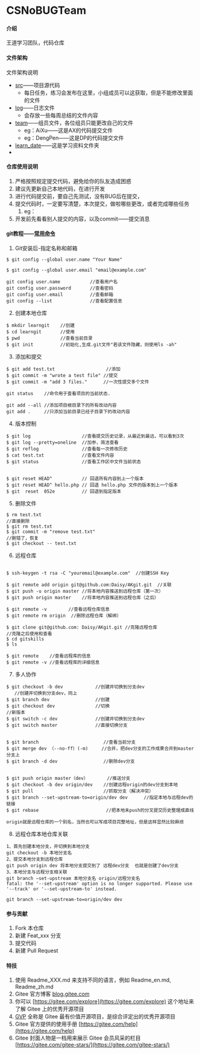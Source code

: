 # CSNoBUGTeam

#### 介绍
王道学习团队，代码仓库

#### 文件架构
文件架构说明
- [src](src/README.md)——项目源代码
  - 每日任务，练习会发布在这里，小组成员可以这获取，但是不能修改里面的文件
- [log](log/README.md)——日志文件
  - 会存放一些每周总结的文件内容
- [team](team/README.md)——组员文件，各位组员只能更改自己的文件
  - eg：AiXu——这是AX的代码提交文件
  - eg：DengPen——这是DP的代码提交文件
- [learn_date](learn_date/README.md)——这是学习资料文件夹
- 
#### 仓库使用说明

1. 严格按照规定提交代码，避免给你的队友造成困惑
2. 建议先更新自己本地代码，在进行开发
3. 进行代码提交前，要自己先测试，没有BUG后在提交，
4. 提交代码时，一定要写清楚，本次提交，做啦哪些更改，或者完成哪些任务
   1. eg：
5. 开发前先看看别人提交的内容，以及commit——提交消息

#### git教程——[常用命令](learn_date/Git/Git%E5%91%BD%E4%BB%A4%E6%B1%87%E6%80%BB.md)

1.  Git安装后-指定名称和邮箱
```shell
$ git config --global user.name "Your Name"
 
$ git config --global user.email "email@example.com"

git config user.name           //查看用户名
git config user.password       //查看密码
git config user.email          //查看邮箱
git config --list              //查看配置信息
```
2. 创建本地仓库
```shell
$ mkdir learngit	//创建
$ cd learngit	    //使用
$ pwd	            //查看当前目录
$ git init	        //初始化,生成.git文件"若该文件隐藏，则使用ls -ah"
```
3. 添加和提交
```shell
$ git add test.txt	                 //添加
$ git commit -m "wrote a test file"	//提交
$ git commit -m "add 3 files."		//一次性提交多个文件

git status    //命令用于查看项目的当前状态.

git add --all //添加项目根目录下的所有改动内容
git add .     //只添加当前目录已经子目录下的改动内容
```
4. 版本控制
```shell
$ git log	                //查看提交历史记录，从最近到最远，可以看到3次
$ git log --pretty=oneline	//加参，简洁查看
$ git reflog	            //查看每一次修改历史
$ cat test.txt	            //查看文件内容
$ git status	            //查看工作区中文件当前状态


$ git reset HEAD^           // 回退所有内容到上一个版本  
$ git reset HEAD^ hello.php // 回退 hello.php 文件的版本到上一个版本  
$ git  reset  052e          // 回退到指定版本
```
5. 删除文件
```shell
$ rm test.txt
//直接删除
$ git rm test.txt
$ git commit -m "remove test.txt"
//删错了，恢复
$ git checkout -- test.txt
```
6. 远程仓库
```shell

$ ssh-keygen -t rsa -C "youremail@example.com"	//创建SSH Key

$ git remote add origin git@github.com:Daisy/AKgit.git	//关联
$ git push -u origin master	//将本地内容推送到远程仓库（第一次）
$ git push origin master	//将本地内容推送到远程仓库（之后）

$ git remote -v        //查看远程仓库信息
$ git remote rm origin	//删除远程仓库（解绑）

$ git clone git@github.com: Daisy/AKgit.git	//克隆远程仓库
//克隆之后使用和查看
$ cd gitskills
$ ls

$ git remote	//查看远程库的信息
$ git remote -v	//查看远程库的详细信息
```
7. 多人协作
```shell
$ git checkout -b dev	         //创建并切换到分支dev
   //创建并切换到分支dev，同上
$ git branch dev	             //创建
$ git checkout dev	             //切换
//新版本
$ git switch -c dev	             //创建并切换到分支dev
$ git switch master	             //直接切换分支


$ git branch		                //查看当前分支
$ git merge dev	（--no-ff）(-m)     //合并，把dev分支的工作成果合并到master分支上
$ git branch -d dev	                //删除dev分支 


$ git push origin master（dev）	    //推送分支
$ git checkout -b dev origin/dev	//创建远程origin的dev分支到本地
$ git pull	                        //抓取分支（解决冲突）
$ git branch --set-upstream-to=origin/dev dev      //指定本地与远程dev的链接
$ git rebase	                     //把本地未push的分叉提交历史整理成直线

origin就是远程仓库的一个别名，当然也可以写成项目完整地址，但是这样显然比较麻烦
```
8. 远程仓库本地仓库关联
```shell
1、首先创建本地分支，并切换到本地分支
git checkout -b 本地分支名 
2、提交本地分支到远程仓库
git push origin dev 将本地分支提交到了 远程dev分支  也就是创建了dev分支
3、本地分支与远程分支相关联
git branch –set-upstream 本地分支名 origin/远程分支名
fatal: the '--set-upstream' option is no longer supported. Please use '--track' or '--set-upstream-to' instead.

git branch --set-upstream-to=origin/dev dev 
```

#### 参与贡献

1.  Fork 本仓库
2.  新建 Feat_xxx 分支
3.  提交代码
4.  新建 Pull Request


#### 特技

1.  使用 Readme\_XXX.md 来支持不同的语言，例如 Readme\_en.md, Readme\_zh.md
2.  Gitee 官方博客 [blog.gitee.com](https://blog.gitee.com)
3.  你可以 [https://gitee.com/explore](https://gitee.com/explore) 这个地址来了解 Gitee 上的优秀开源项目
4.  [GVP](https://gitee.com/gvp) 全称是 Gitee 最有价值开源项目，是综合评定出的优秀开源项目
5.  Gitee 官方提供的使用手册 [https://gitee.com/help](https://gitee.com/help)
6.  Gitee 封面人物是一档用来展示 Gitee 会员风采的栏目 [https://gitee.com/gitee-stars/](https://gitee.com/gitee-stars/)
